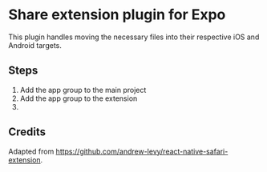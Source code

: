 # Share extension plugin for Expo

This plugin handles moving the necessary files into their respective iOS and Android targets.

## Steps

1. Add the app group to the main project
2. Add the app group to the extension
3. 

## Credits

Adapted from https://github.com/andrew-levy/react-native-safari-extension.
